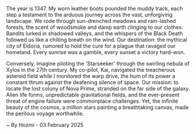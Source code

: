 
The year is 1347.  My worn leather boots pounded the muddy track, each step a testament to the arduous journey across the vast, unforgiving landscape.  We rode through sun-drenched meadows and rain-lashed forests, the scent of woodsmoke and damp earth clinging to our clothes.  Bandits lurked in shadowed valleys, and the whispers of the Black Death followed us like a chilling breath on the wind.  Our destination: the mythical city of Eldoria, rumored to hold the cure for a plague that ravaged our homeland.  Every sunrise was a gamble, every sunset a victory hard-won.

Conversely, imagine piloting the 'Starseeker' through the swirling nebula of Xylos in the 27th century.  My co-pilot, Kai, navigated the treacherous asteroid field while I monitored the warp drive, the hum of its power a constant thrum against the deafening silence of space.  Our mission: to locate the lost colony of Nova Prime, stranded on the far side of the galaxy.  Alien life forms, unpredictable gravitational fields, and the ever-present threat of engine failure were commonplace challenges. Yet, the infinite beauty of the cosmos, a million stars painting a breathtaking canvas, made the perilous voyage worthwhile.

~ By Hozmi - 03 February 2025
